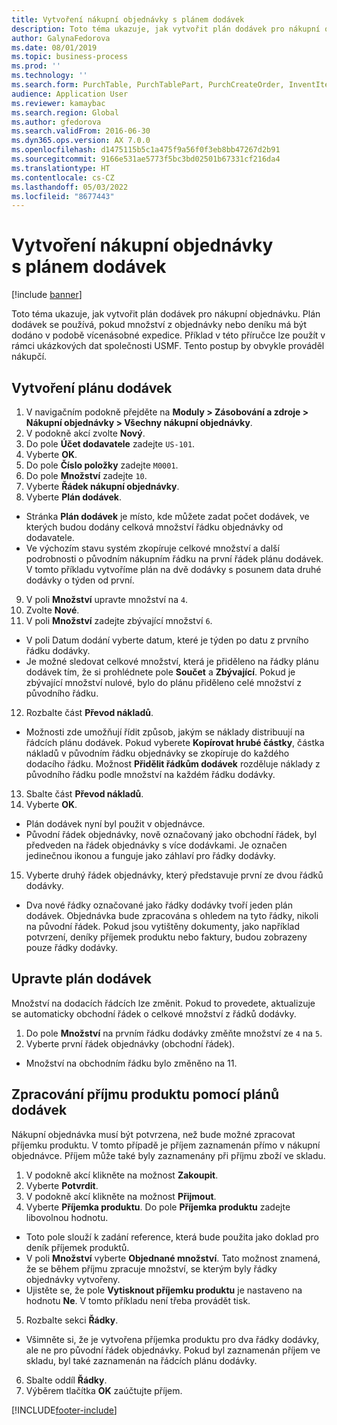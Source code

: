 ```yaml
---
title: Vytvoření nákupní objednávky s plánem dodávek
description: Toto téma ukazuje, jak vytvořit plán dodávek pro nákupní objednávku.
author: GalynaFedorova
ms.date: 08/01/2019
ms.topic: business-process
ms.prod: ''
ms.technology: ''
ms.search.form: PurchTable, PurchTablePart, PurchCreateOrder, InventItemIdLookupPurchase, PurchDeliverySchedule, PurchEditLines
audience: Application User
ms.reviewer: kamaybac
ms.search.region: Global
ms.author: gfedorova
ms.search.validFrom: 2016-06-30
ms.dyn365.ops.version: AX 7.0.0
ms.openlocfilehash: d1475115b5c1a475f9a56f0f3eb8bb47267d2b91
ms.sourcegitcommit: 9166e531ae5773f5bc3bd02501b67331cf216da4
ms.translationtype: HT
ms.contentlocale: cs-CZ
ms.lasthandoff: 05/03/2022
ms.locfileid: "8677443"
---
```

# <a name="create-a-purchase-order-with-a-delivery-schedule"></a>Vytvoření nákupní objednávky s plánem dodávek

[!include [banner](../../includes/banner.md)]

Toto téma ukazuje, jak vytvořit plán dodávek pro nákupní objednávku. Plán dodávek se používá, pokud množství z objednávky nebo deníku má být dodáno v podobě vícenásobné expedice. Příklad v této příručce lze použít v rámci ukázkových dat společnosti USMF. Tento postup by obvykle prováděl nákupčí.

## <a name="create-a-delivery-schedule"></a>Vytvoření plánu dodávek
1. V navigačním podokně přejděte na **Moduly > Zásobování a zdroje > Nákupní objednávky > Všechny nákupní objednávky**.
2. V podokně akcí zvolte **Nový**.
3. Do pole **Účet dodavatele** zadejte `US-101`.
4. Vyberte **OK**.
5. Do pole **Číslo položky** zadejte `M0001`.
6. Do pole **Množství** zadejte `10`.
7. Vyberte **Řádek nákupní objednávky**.
8. Vyberte **Plán dodávek**.
- Stránka **Plán dodávek** je místo, kde můžete zadat počet dodávek, ve kterých budou dodány celková množství řádku objednávky od dodavatele.  
- Ve výchozím stavu systém zkopíruje celkové množství a další podrobnosti o původním nákupním řádku na první řádek plánu dodávek. V tomto příkladu vytvoříme plán na dvě dodávky s posunem data druhé dodávky o týden od první.  
9. V poli **Množství** upravte množství na `4`.
10. Zvolte **Nové**.
11. V poli **Množství** zadejte zbývající množství `6`.
- V poli Datum dodání vyberte datum, které je týden po datu z prvního řádku dodávky.  
- Je možné sledovat celkové množství, která je přiděleno na řádky plánu dodávek tím, že si prohlédnete pole **Součet** a **Zbývající**. Pokud je zbývající množství nulové, bylo do plánu přiděleno celé množství z původního řádku.  
12. Rozbalte část **Převod nákladů**.
- Možnosti zde umožňují řídit způsob, jakým se náklady distribuují na řádcích plánu dodávek. Pokud vyberete **Kopírovat hrubé částky**, částka nákladů v původním řádku objednávky se zkopíruje do každého dodacího řádku. Možnost **Přidělit řádkům dodávek** rozděluje náklady z původního řádku podle množství na každém řádku dodávky.  
13. Sbalte část **Převod nákladů**.
14. Vyberte **OK**.
- Plán dodávek nyní byl použit v objednávce.  
- Původní řádek objednávky, nově označovaný jako obchodní řádek, byl předveden na řádek objednávky s více dodávkami. Je označen jedinečnou ikonou a funguje jako záhlaví pro řádky dodávky.  
15. Vyberte druhý řádek objednávky, který představuje první ze dvou řádků dodávky.
- Dva nové řádky označované jako řádky dodávky tvoří jeden plán dodávek. Objednávka bude zpracována s ohledem na tyto řádky, nikoli na původní řádek. Pokud jsou vytištěny dokumenty, jako například potvrzení, deníky příjemek produktu nebo faktury, budou zobrazeny pouze řádky dodávky.  

## <a name="change-the-delivery-schedule"></a>Upravte plán dodávek
Množství na dodacích řádcích lze změnit. Pokud to provedete, aktualizuje se automaticky obchodní řádek o celkové množství z řádků dodávky.  
1. Do pole **Množství** na prvním řádku dodávky změňte množství ze `4` na `5`.
2. Vyberte první řádek objednávky (obchodní řádek).  
- Množství na obchodním řádku bylo změněno na 11.  

## <a name="process-product-receipt-using-delivery-schedules"></a>Zpracování příjmu produktu pomocí plánů dodávek
Nákupní objednávka musí být potvrzena, než bude možné zpracovat příjemku produktu. V tomto případě je příjem zaznamenán přímo v nákupní objednávce. Příjem může také byly zaznamenány při příjmu zboží ve skladu.  
1. V podokně akcí klikněte na možnost **Zakoupit**.
2. Vyberte **Potvrdit**.
3. V podokně akcí klikněte na možnost **Přijmout**.
4. Vyberte **Příjemka produktu**. Do pole **Příjemka produktu** zadejte libovolnou hodnotu.
- Toto pole slouží k zadání reference, která bude použita jako doklad pro deník příjemek produktů.  
- V poli **Množství** vyberte **Objednané množství**. Tato možnost znamená, že se během příjmu zpracuje množství, se kterým byly řádky objednávky vytvořeny.  
- Ujistěte se, že pole **Vytisknout příjemku produktu** je nastaveno na hodnotu **Ne**. V tomto příkladu není třeba provádět tisk.  
5. Rozbalte sekci **Řádky**.
- Všimněte si, že je vytvořena příjemka produktu pro dva řádky dodávky, ale ne pro původní řádek objednávky. Pokud byl zaznamenán příjem ve skladu, byl také zaznamenán na řádcích plánu dodávky.  
6. Sbalte oddíl **Řádky**.
7. Výběrem tlačítka **OK** zaúčtujte příjem.



[!INCLUDE[footer-include](../../../includes/footer-banner.md)]